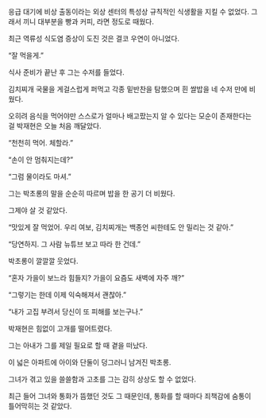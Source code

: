 응급 대기에 비상 출동이라는 외상 센터의 특성상 규칙적인 식생활을 지킬 수 없었다. 그래서 끼니 대부분을 빵과 커피, 라면 정도로 때웠다.

최근 역류성 식도염 증상이 도진 것은 결코 우연이 아니었다.

“잘 먹을게.”

식사 준비가 끝난 후 그는 수저를 들었다.

김치찌개 국물을 게걸스럽게 퍼먹고 각종 밑반찬을 탐했으며 흰 쌀밥을 네 수저 만에 비웠다.

오히려 음식을 먹어야만 스스로가 얼마나 배고팠는지 알 수 있다는 모순이 존재한다는 걸 박재현은 오늘 처음 깨달았다.

“천천히 먹어. 체할라.”

“손이 안 멈춰지는데?”

“그럼 물이라도 마셔.”

그는 박초롱의 말을 순순히 따르며 밥을 한 공기 더 비웠다.

그제야 살 것 같았다.

“맛있게 잘 먹었어. 우리 여보, 김치찌개는 백종언 씨한테도 안 밀리는 것 같아.”

“당연하지. 그 사람 뉴튜브 보고 따라 한 건데.”

박초롱이 깔깔깔 웃었다.

“혼자 가을이 보느라 힘들지? 가을이 요즘도 새벽에 자주 깨?”

“그렇기는 한데 이제 익숙해져서 괜찮아.”

“내가 고집 부려서 당신이 또 피해를 보는구나.”

박재현은 힘없이 고개를 떨어트렸다.

그는 아내가 그를 제일 필요로 할 때 곁을 떠났다.

이 넓은 아파트에 아이와 단둘이 덩그러니 남겨진 박초롱.

그녀가 겪고 있을 쓸쓸함과 고초를 그는 감히 상상도 할 수 없었다.

최근 들어 그녀와 통화가 뜸했던 것도 그 때문인데, 통화를 할 때마다 죄책감에 숨통이 틀어막히는 것 같았다.